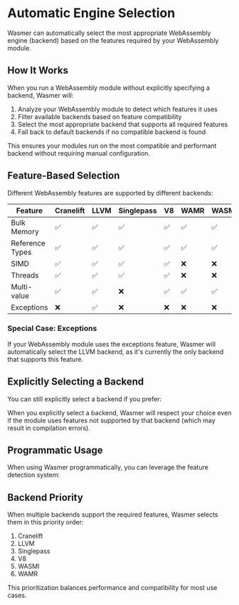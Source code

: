 # Automatic Engine Selection

Wasmer can automatically select the most appropriate WebAssembly engine (backend) based on the features required by your WebAssembly module.

## How It Works

When you run a WebAssembly module without explicitly specifying a backend, Wasmer will:

1. Analyze your WebAssembly module to detect which features it uses
2. Filter available backends based on feature compatibility
3. Select the most appropriate backend that supports all required features
4. Fall back to default backends if no compatible backend is found

This ensures your modules run on the most compatible and performant backend without requiring manual configuration.

## Feature-Based Selection

Different WebAssembly features are supported by different backends:

| Feature | Cranelift | LLVM | Singlepass | V8 | WAMR | WASMI |
|---------|----------|------|------------|----|----|------|
| Bulk Memory | ✅ | ✅ | ✅ | ✅ | ✅ | ✅ |
| Reference Types | ✅ | ✅ | ✅ | ✅ | ✅ | ✅ |
| SIMD | ✅ | ✅ | ✅ | ✅ | ❌ | ❌ |
| Threads | ✅ | ✅ | ✅ | ✅ | ❌ | ❌ |
| Multi-value | ✅ | ✅ | ❌ | ✅ | ✅ | ✅ |
| Exceptions | ❌ | ✅ | ❌ | ❌ | ❌ | ❌ |

### Special Case: Exceptions

If your WebAssembly module uses the exceptions feature, Wasmer will automatically select the LLVM backend, as it's currently the only backend that supports this feature.

## Explicitly Selecting a Backend

You can still explicitly select a backend if you prefer:



When you explicitly select a backend, Wasmer will respect your choice even if the module uses features not supported by that backend (which may result in compilation errors).

## Programmatic Usage

When using Wasmer programmatically, you can leverage the feature detection system:



## Backend Priority

When multiple backends support the required features, Wasmer selects them in this priority order:

1. Cranelift
2. LLVM
3. Singlepass
4. V8
5. WASMI
6. WAMR

This prioritization balances performance and compatibility for most use cases.
